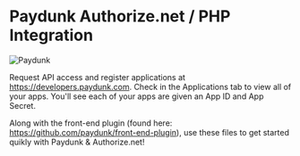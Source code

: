 # Paydunk Authorize.net / PHP Integration

<img alt="Paydunk" src="http://paydunk.com/wp-content/themes/paydunk/images/footr_logo.png" />

Request API access and register applications at https://developers.paydunk.com. Check in the Applications tab to view all of your apps. You'll see each of your apps are given an App ID and App Secret.

Along with the front-end plugin (found here: https://github.com/paydunk/front-end-plugin), use these files to get started quikly with Paydunk & Authorize.net!
